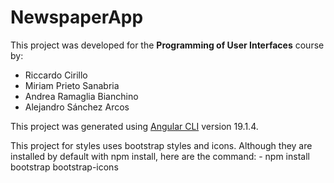 # NewspaperApp
This project was developed for the **Programming of User Interfaces** course by:

- Riccardo Cirillo  
- Miriam Prieto Sanabria  
- Andrea Ramaglia Bianchino  
- Alejandro Sánchez Arcos

This project was generated using [Angular CLI](https://github.com/angular/angular-cli) version 19.1.4.

This project for styles uses bootstrap styles and icons. Although they are installed by default with npm install, here are the command:
    - npm install bootstrap bootstrap-icons
